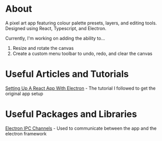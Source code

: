 # About
A pixel art app featuring colour palette presets, layers, and editing tools. Designed using React, Typescript, and Electron.

Currently, I'm working on adding the ability to...
1. Resize and rotate the canvas
2. Create a custom menu toolbar to undo, redo, and clear the canvas

# Useful Articles and Tutorials
[Setting Up A React App With Electron](https://www.section.io/engineering-education/desktop-application-with-react/) - The tutorial I followed to get the original app setup

# Useful Packages and Libraries
[Electron IPC Channels](https://www.electronjs.org/docs/latest/tutorial/ipc) - Used to communicate between the app and the electron framework
